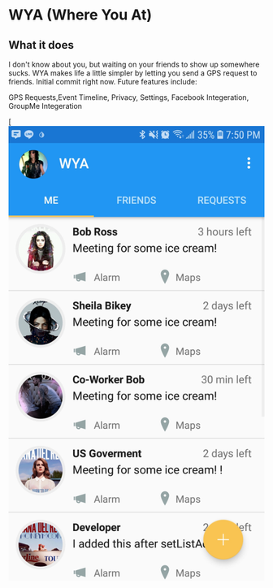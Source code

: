 # WYA (Where You At)

## What it does
I don't know about you, but waiting on your friends to show up somewhere sucks. WYA makes life a little simpler by letting you send a GPS request to friends. Initial commit right now. Future features include:

GPS Requests,Event Timeline, Privacy, Settings, Facebook Integeration, GroupMe Integeration

[![Alt text](screenshot.jpg?raw=true "App Screenshot")

